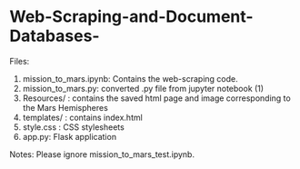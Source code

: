 # Web-Scraping-and-Document-Databases-


Files:
  1) mission_to_mars.ipynb: Contains the web-scraping code.
  2) mission_to_mars.py: converted .py file from jupyter notebook (1)
  3) Resources/ : contains the saved html page and image corresponding to the Mars Hemispheres
  4) templates/ : contains index.html
  5) style.css : CSS stylesheets
  6) app.py: Flask application
  
  Notes: Please ignore mission_to_mars_test.ipynb.
